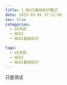 ```yaml
---
title: 1.NGUI基础知识概述
date: 2025-03-05 17:12:05
toc: true
categories:
  - UI系统
  - NGUI
  - NGUI基础知识

tags:
  - UI系统
  - NGUI
  - NGUI基础知识
---
```


只是测试
